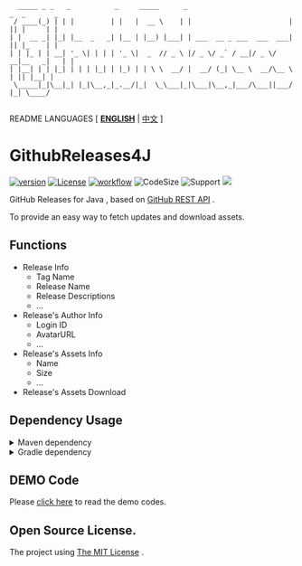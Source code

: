 ```text
  _____ _ _   _           _     _____      _                          _  _       _ 
 / ____(_) | | |         | |   |  __ \    | |                        | || |     | |
| |  __ _| |_| |__  _   _| |__ | |__) |___| | ___  __ _ ___  ___  ___| || |_    | |
| | |_ | | __| '_ \| | | | '_ \|  _  // _ \ |/ _ \/ _` / __|/ _ \/ __|__   _|   | |
| |__| | | |_| | | | |_| | |_) | | \ \  __/ |  __/ (_| \__ \  __/\__ \  | || |__| |
 \_____|_|\__|_| |_|\__,_|_.__/|_|  \_\___|_|\___|\__,_|___/\___||___/  |_| \____/ 
                                                
```

README LANGUAGES [ [**ENGLISH**](README.md) | [中文](README_zh_CN.md) ]

# GithubReleases4J

[![version](https://img.shields.io/github/v/release/CarmJos/GithubReleases4J)](https://github.com/CarmJos/GithubReleases4J/releases)
[![License](https://img.shields.io/github/license/CarmJos/GithubReleases4J)](https://opensource.org/licenses/GPL-3.0)
[![workflow](https://github.com/CarmJos/GithubReleases4J/actions/workflows/maven.yml/badge.svg?branch=master)](https://github.com/CarmJos/GithubReleases4J/actions/workflows/maven.yml)
![CodeSize](https://img.shields.io/github/languages/code-size/CarmJos/GithubReleases4J)
![Support](https://img.shields.io/badge/Minecraft-Java%201.16--Latest-green)
![](https://visitor-badge.glitch.me/badge?page_id=GithubReleases4J.readme)

GitHub Releases for Java , based on [GitHub REST API](https://docs.github.com/cn/rest/reference/releases) .

To provide an easy way to fetch updates and download assets.

## Functions

- Release Info
    - Tag Name
    - Release Name
    - Release Descriptions
    - ...
- Release's Author Info
    - Login ID
    - AvatarURL
    - ...
- Release's Assets Info
    - Name
    - Size
    - ...
- Release's Assets Download

## Dependency Usage

<details>
<summary>Maven dependency</summary>

```xml

<project>
    <repositories>
        <repository>
            <!--Using github packages-->
            <id>GithubReleases4J</id>
            <name>GitHub Packages</name>
            <url>https://maven.pkg.github.com/CarmJos/GithubReleases4J</url>
        </repository>
    </repositories>

    <dependencies>
        <dependency>
            <groupId>cc.carm.lib</groupId>
            <artifactId>githubreleases4j</artifactId>
            <version>[LATEST RELEASE]</version>
            <scope>compile</scope>
        </dependency>
    </dependencies>

</project>
```

</details>

<details>
<summary>Gradle dependency</summary>

```groovy
repositories {
    // Using github packages.
    maven { url 'https://maven.pkg.github.com/CarmJos/GithubReleases4J' }
}

dependencies {
    api "cc.carm.lib:githubreleases4j:[LATEST RELEASE]"
}
```

</details>

## DEMO Code

Please [click here]() to read the demo codes.

## Open Source License.

The project using [The MIT License](https://opensource.org/licenses/MIT) .
